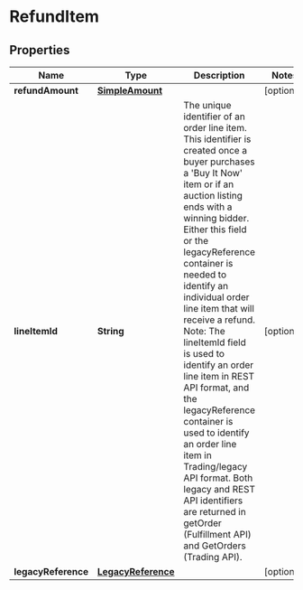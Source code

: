 # RefundItem

## Properties
Name | Type | Description | Notes
------------ | ------------- | ------------- | -------------
**refundAmount** | [**SimpleAmount**](SimpleAmount.md) |  |  [optional]
**lineItemId** | **String** | The unique identifier of an order line item. This identifier is created once a buyer purchases a &#x27;Buy It Now&#x27; item or if an auction listing ends with a winning bidder. Either this field or the legacyReference container is needed to identify an individual order line item that will receive a refund. Note: The lineItemId field is used to identify an order line item in REST API format, and the legacyReference container is used to identify an order line item in Trading/legacy API format. Both legacy and REST API identifiers are returned in getOrder (Fulfillment API) and GetOrders (Trading API). |  [optional]
**legacyReference** | [**LegacyReference**](LegacyReference.md) |  |  [optional]
